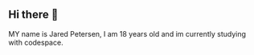 ## Hi there 👋
MY name is Jared Petersen, I am 18 years old and im currently studying with codespace.
<!--
**JaredPetersenx/JaredPetersenx** is a ✨ _special_ ✨ repository because its `README.md` (this file) appears on your GitHub profile.

Here are some ideas to get you started:

- 🌱 I’m currently learning software development
- 📫 How to reach me: Gmail-petersejared6@gmail.com
                       instagram- jaredpetersenx
- 😄 Pronouns: he/him
- ⚡ Fun fact: im really into music,football,golf and skating
-->
